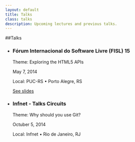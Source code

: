 ```yaml
---
layout: default
title: Talks
class: talks
description: Upcoming lectures and previous talks.
---
```


##Talks

<ul id="exp">
  <li>
     <h3>Fórum Internacional do Software Livre (FISL) 15</h3>
     <p>Theme: Exploring the HTML5 APIs</p>
     <p>May 7, 2014</p>
     <p>Local: PUC-RS • Porto Alegre, RS</p>
     <p><a href="https://speakerdeck.com/raphamorim/explorando-as-apis-do-html5">See slides</a>
  </li>
  <li>
     <h3>Infnet - Talks Circuits</h3>
     <p>Theme: Why should you use Git?</p>
     <p>Octuber 5, 2014</p>
     <p>Local: Infnet • Rio de Janeiro, RJ</p>
  </li>
</ul>

<br><br><br>
